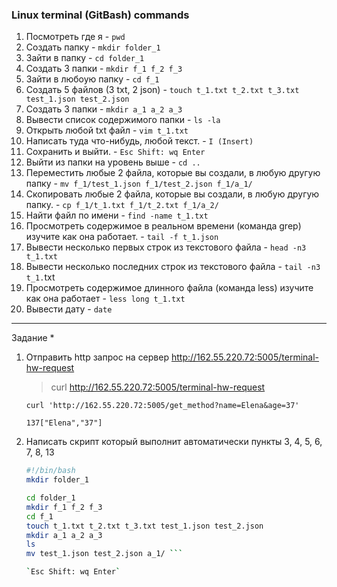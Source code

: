 ### Linux terminal (GitBash) commands

1.  Посмотреть где я - `pwd`
2.  Создать папку - `mkdir folder_1`
3.  Зайти в папку - `cd folder_1`
4.  Создать 3 папки - `mkdir f_1 f_2 f_3`
5.  Зайти в любоую папку - `cd f_1`
6.  Создать 5 файлов (3 txt, 2 json) - `touch t_1.txt t_2.txt t_3.txt test_1.json test_2.json`
7.  Создать 3 папки - `mkdir a_1 a_2 a_3`
8.  Вывести список содержимого папки - `ls -la`
9.  Открыть любой txt файл - `vim t_1.txt`
10. Написать туда что-нибудь, любой текст. - `I (Insert)`
11. Сохранить и выйти. - `Esc Shift: wq Enter`
12. Выйти из папки на уровень выше - `cd ..`
13. Переместить любые 2 файла, которые вы создали, в любую другую папку - `mv f_1/test_1.json f_1/test_2.json f_1/a_1/`
14. Скопировать любые 2 файла, которые вы создали, в любую другую папку. - `cp f_1/t_1.txt f_1/t_2.txt f_1/a_2/`
15. Найти файл по имени - `find -name t_1.txt`
16. Просмотреть содержимое в реальном времени (команда grep) изучите как она работает. - `tail -f t_1.json`
17. Вывести несколько первых строк из текстового файла - `head -n3 t_1.txt`
18. Вывести несколько последних строк из текстового файла - `tail -n3 t_1.`txt
19. Просмотреть содержимое длинного файла (команда less) изучите как она работает - `less long t_1.txt`
20. Вывести дату - `date`
   

---

Задание *

 1. Отправить http запрос на сервер http://162.55.220.72:5005/terminal-hw-request

    > curl http://162.55.220.72:5005/terminal-hw-request
   
    ```curl 'http://162.55.220.72:5005/get_method?name=Elena&age=37'```

      `137["Elena","37"]`
   

  2. Написать скрипт который выполнит автоматически пункты 3, 4, 5, 6, 7, 8, 13

     ```bash
     #!/bin/bash
     mkdir folder_1

     cd folder_1
     mkdir f_1 f_2 f_3
     cd f_1
     touch t_1.txt t_2.txt t_3.txt test_1.json test_2.json
     mkdir a_1 a_2 a_3
     ls
     mv test_1.json test_2.json a_1/ ```

     `Esc Shift: wq Enter`

   
